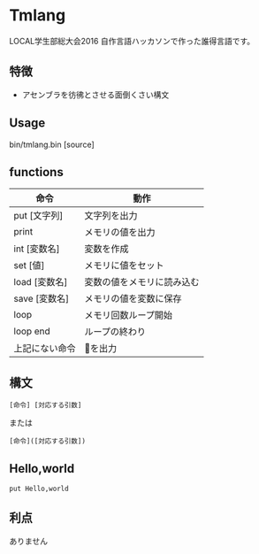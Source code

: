# Tmlang
LOCAL学生部総大会2016 自作言語ハッカソンで作った誰得言語です。

## 特徴

- アセンブラを彷彿とさせる面倒くさい構文

## Usage
bin/tmlang.bin [source]

## functions

命令 | 動作
--- | ---
put [文字列] | 文字列を出力
print | メモリの値を出力
int [変数名] | 変数を作成
set [値] | メモリに値をセット
load [変数名] | 変数の値をメモリに読み込む
save [変数名] | メモリの値を変数に保存
loop | メモリ回数ループ開始
loop end | ループの終わり
上記にない命令 | 🍣を出力

## 構文

```
[命令] [対応する引数]
```

または

```
[命令]([対応する引数])
```

## Hello,world

```
put Hello,world
```

## 利点
ありません
